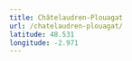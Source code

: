 ```yaml
---
title: Châtelaudren-Plouagat
url: /chatelaudren-plouagat/
latitude: 48.531
longitude: -2.971
---
```

